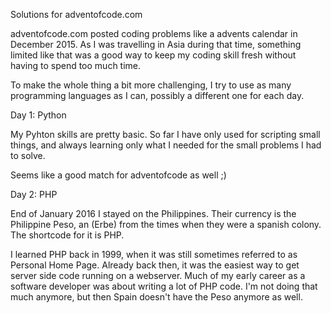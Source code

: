 Solutions for adventofcode.com

adventofcode.com posted coding problems like a advents calendar in December 2015. As I was travelling in Asia
during that time, something limited like that was a good way to keep my coding skill fresh without
having to spend too much time.

To make the whole thing a bit more challenging, I try to use as many programming languages as I can,
possibly a different one for each day.

Day 1: Python

My Pyhton skills are pretty basic. So far I have only used for scripting small things, and always
learning only what I needed for the small problems I had to solve.

Seems like a good match for adventofcode as well ;)

Day 2: PHP

End of January 2016 I stayed on the Philippines. Their currency is the Philippine Peso, an (Erbe)
from the times when they were a spanish colony. The shortcode for it is PHP.

I learned PHP back in 1999, when it was still sometimes referred to as Personal Home Page. Already back
then, it was the easiest way to get server side code running on a webserver. Much of my early career
as a software developer was about writing a lot of PHP code. I'm not doing that much anymore, but
then Spain doesn't have the Peso anymore as well.


